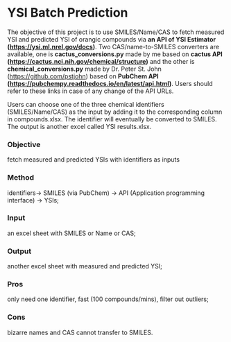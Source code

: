 # YSI Batch Prediction
The objective of this project is to use SMILES/Name/CAS to fetch measured YSI and predicted YSI of orangic compounds via **an API of YSI Estimator (https://ysi.ml.nrel.gov/docs)**. Two CAS/name-to-SMILES converters are available, one is **cactus_conversions.py** made by me based on **cactus API (https://cactus.nci.nih.gov/chemical/structure)** and the other is **chemical_conversions.py** made by Dr. Peter St. John (https://github.com/pstjohn) based on **PubChem API (https://pubchempy.readthedocs.io/en/latest/api.html)**. Users should refer to these links in case of any change of the API URLs.

Users can choose one of the three chemical identifiers (SMILES/Name/CAS) as the input by adding it to the corresponding column in compounds.xlsx. The identifier will eventually be converted to SMILES. The output is another excel called YSI results.xlsx.

### Objective
fetch measured and predicted YSIs with identifiers as inputs

### Method
identifiers→ SMILES (via PubChem) → API (Application programming interface) → YSIs;

### Input
an excel sheet with SMILES or Name or CAS; 
### Output
another excel sheet with measured and predicted YSI;

### Pros
only need one identifier, fast (100 compounds/mins), filter out outliers;
### Cons
bizarre names and CAS cannot transfer to SMILES.
